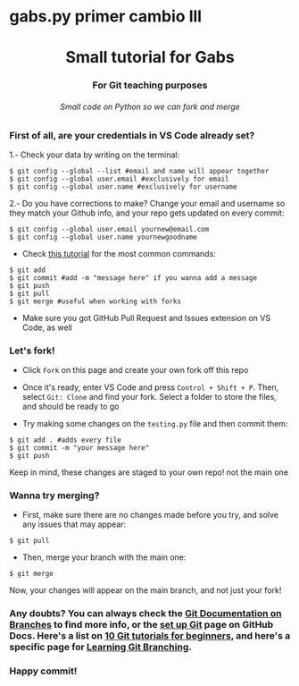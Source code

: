 # gabs.py primer cambio lll
<h1 align="center">Small tutorial for Gabs</h1>
<h3 align="center">For Git teaching purposes</h3>
<h6 align="center">Small code on Python so we can fork and merge</h6>

### First of all, are your credentials in VS Code already set? 

1.- Check your data by writing on the terminal:
```
$ git config --global --list #email and name will appear together
$ git config --global user.email #exclusively for email
$ git config --global user.name #exclusively for username
```
2.- Do you have corrections to make? Change your email and username so they match your Github info, and your repo gets updated on every commit:
```
$ git config --global user.email yournew@email.com
$ git config --global user.name yournewgoodname
```

- Check [this tutorial](https://4geeksacademy.github.io/git-interactive-tutorial/) for the most common commands:
```
$ git add
$ git commit #add -m "message here" if you wanna add a message
$ git push
$ git pull
$ git merge #useful when working with forks
```

- Make sure you got GitHub Pull Request and Issues extension on VS Code, as well

### Let's fork! 

* Click `Fork` on this page and create your own fork off this repo

* Once it's ready, enter VS Code and press `Control + Shift + P`. Then, select `Git: Clone` and find your fork. Select a folder to store the files, and should be ready to go

* Try making some changes on the `testing.py` file and then commit them:
```
$ git add . #adds every file
$ git commit -m "your message here"
$ git push
```
Keep in mind, these changes are staged to your own repo! not the main one

### Wanna try merging?
* First, make sure there are no changes made before you try, and solve any issues that may appear:
```
$ git pull
```

* Then, merge your branch with the main one:
```
$ git merge
```
Now, your changes will appear on the main branch, and not just your fork!

### Any doubts? You can always check the [Git Documentation on Branches](https://git-scm.com/book/en/v2/Git-Branching-Basic-Branching-and-Merging) to find more info, or the [set up Git](https://docs.github.com/en/get-started/quickstart/set-up-git) page on GitHub Docs. Here's a list on [10 Git tutorials for beginners](https://www.webfx.com/blog/web-design/git-tutorials-beginners/), and here's a specific page for [Learning Git Branching](https://learngitbranching.js.org/).
### Happy commit!
